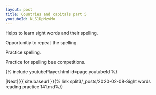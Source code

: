 ```yaml
---
layout: post
title: Countries and capitals part 5
youtubeId: NLS1DpMzvMo
---
```

 
 
Helps to learn sight words and their spelling.

Opportunitiy to repeat the spelling. 

Practice spelling. 
 
Practice for spelling bee competitions. 
 
{% include youtubePlayer.html id=page.youtubeId %}
 
 

[Next]({{ site.baseurl }}{% link  split3/_posts/2020-02-08-Sight words reading practice 141.md%})
 
